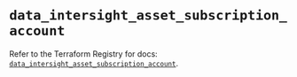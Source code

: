 # `data_intersight_asset_subscription_account`

Refer to the Terraform Registry for docs: [`data_intersight_asset_subscription_account`](https://registry.terraform.io/providers/ciscodevnet/intersight/1.0.71/docs/data-sources/asset_subscription_account).
